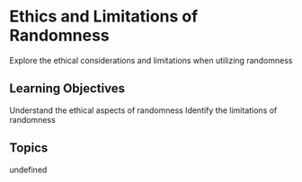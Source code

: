 # Ethics and Limitations of Randomness

Explore the ethical considerations and limitations when utilizing randomness

## Learning Objectives
Understand the ethical aspects of randomness
Identify the limitations of randomness

## Topics
undefined